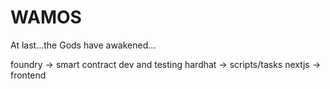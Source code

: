 # WAMOS

At last...the Gods have awakened...

foundry -> smart contract dev and testing
hardhat -> scripts/tasks
nextjs -> frontend


